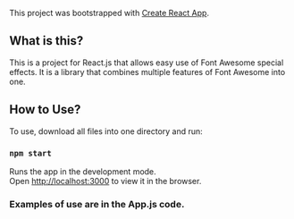 This project was bootstrapped with [Create React App](https://github.com/facebook/create-react-app).

## What is this?

This is a project for React.js that allows easy use of Font Awesome special effects. It is a library that combines multiple features of Font Awesome into one. 

## How to Use?

To use, download all files into one directory and run:

### `npm start`

Runs the app in the development mode.<br>
Open [http://localhost:3000](http://localhost:3000) to view it in the browser.

### Examples of use are in the App.js code. 


